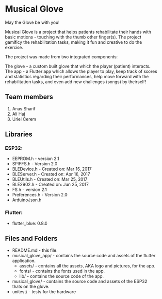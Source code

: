 # Musical Glove #
May the Glove be with you!

Musical Glove is a project that helps patients rehabilitate their hands with basic motions - touching with the thumb other finger(s).
The project gamificy the rehabilitation tasks, making it fun and creative to do the exercise. 

The project was made from two integrated components:

The glove - a custom built glove that which the player (patient) interacts.
The app - a Flutter app which allows the player to play, keep track of scores and statistics regarding their performances, 
help move forward with the rehabilitation tasks, and even add new challenges (songs) by theirself!

## Team members ##
1. Anas Sharif
2. Ali Haj
3. Uriel Cerem

## Libraries ##
### ESP32: ###
-  EEPROM.h - version 2.1 
-  SPIFFS.h - Version 2.0
-  BLEDevice.h - Created on: Mar 16, 2017
-  BLEServer.h - Created on: Apr 16, 2017
-  BLEUtils.h - Created on: Mar 25, 2017
-  BLE2902.h - Created on: Jun 25, 2017
-  FS.h - version 2.1
-  Preferences.h - Version 2.0
-  ArduinoJson.h

### Flutter: ###
-   flutter_blue: 0.8.0

  
## Files and Folders ##
- README.md - this file.
- musical_glove_app/ - contains the source code and assets of the flutter application.
  - assets/ - contains all the assets, AKA logo and pictures, for the app.
  - fonts/ - contains the fonts used in the app.
  - lib/ - contains the source code of the app.
- musical_glove/ - contains the source code and assets of the ESP32 thats on the glove.
- unitest/ - tests for the hardware
